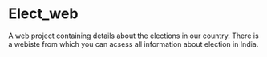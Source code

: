 # Elect_web
A web project containing details about the elections in our country. There is a webiste from which you can acsess all information about election in India. 

